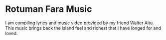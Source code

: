 # Rotuman Fara Music  
I am compiling lyrics and music video provided by my friend Walter Aitu. This music brings back the island feel and richest that I have longed for and loved.
